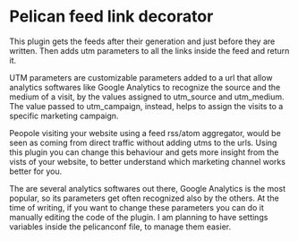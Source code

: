 # Pelican feed link decorator
This plugin gets the feeds after their generation and just before they are written. Then adds utm parameters to all the links inside the feed and return it.

UTM parameters are customizable parameters added to a url that allow analytics softwares like Google Analytics to recognize the source and the medium of a visit, by the values assigned to utm_source and utm_medium.\
The value passed to utm_campaign, instead, helps to assign the visits to a specific marketing campaign.

Peopole visiting your website using a feed rss/atom aggregator, would be seen as coming from direct traffic without adding utms to the urls. Using this plugin you can change this behaviour and gets more insight from the vists of your website, to better understand which marketing channel works better for you.

The are several analytics softwares out there, Google Analytics is the most popular, so its parameters get often recognized also by the others.
At the time of writing, if you want to change these parameters you can do it manually editing the code of the plugin. I am planning to have settings variables inside the pelicanconf file, to manage them easier.
